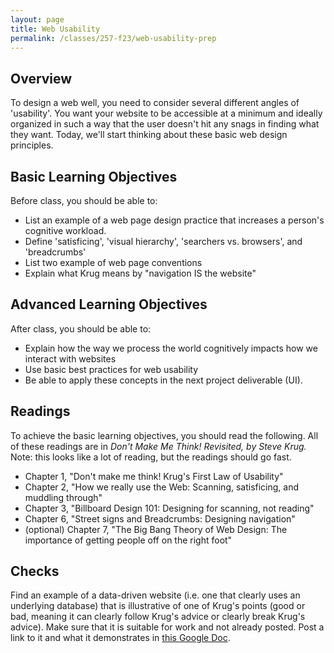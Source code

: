 ```yaml
---
layout: page
title: Web Usability
permalink: /classes/257-f23/web-usability-prep
---
```


## Overview
To design a web well, you need to consider several different angles of 'usability'. You want your website to be accessible at a minimum and ideally organized in such a way that the user doesn't hit any snags in finding what they want. Today, we'll start thinking about these basic web design principles.


## Basic Learning Objectives
Before class, you should be able to:
* List an example of a web page design practice that increases a person's cognitive workload.
* Define 'satisficing', 'visual hierarchy', 'searchers vs. browsers', and 'breadcrumbs'
* List two example of web page conventions
* Explain what Krug means by "navigation IS the website"

## Advanced Learning Objectives
After class, you should be able to:
* Explain how the way we process the world cognitively impacts how we interact with websites
* Use basic best practices for web usability
* Be able to apply these concepts in the next project deliverable (UI).

## Readings
To achieve the basic learning objectives, you should read the following. All of these readings are in *Don't Make Me Think! Revisited, by Steve Krug.* Note: this looks like a lot of reading, but the readings should go fast.

* Chapter 1, "Don't make me think! Krug's First Law of Usability"
* Chapter 2, "How we really use the Web: Scanning, satisficing, and muddling through"
* Chapter 3, "Billboard Design 101: Designing for scanning, not reading"
* Chapter 6, "Street signs and Breadcrumbs: Designing navigation"
* (optional) Chapter 7, "The Big Bang Theory of Web Design: The importance of getting people off on the right foot"

## Checks
Find an example of a data-driven website (i.e. one that clearly uses an underlying database) that is illustrative of one of Krug's points (good or bad, meaning it can clearly follow Krug's advice or clearly break Krug's advice). Make sure that it is suitable for work and not already posted. Post a link to it and what it demonstrates in [this Google Doc](https://docs.google.com/document/d/1FQz7zwggyDluRhARrPByT9ddScTWPy8GGSARLHnbTMA/edit?usp=sharing).

